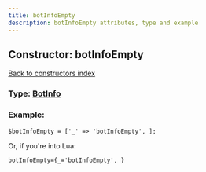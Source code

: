 ```yaml
---
title: botInfoEmpty
description: botInfoEmpty attributes, type and example
---
```

## Constructor: botInfoEmpty  
[Back to constructors index](index.md)






### Type: [BotInfo](../types/BotInfo.md)


### Example:

```
$botInfoEmpty = ['_' => 'botInfoEmpty', ];
```  

Or, if you're into Lua:  


```
botInfoEmpty={_='botInfoEmpty', }

```


